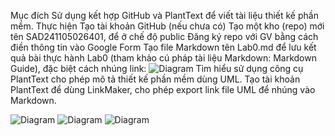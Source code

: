 Mục đích
Sử dụng kết hợp GitHub và PlantText để viết tài liệu thiết kế phần mềm.
Thực hiện
Tạo tài khoản GitHub (nếu chưa có)
Tạo một kho (repo) mới tên SAD241105026401, để ở chế độ public
Đăng ký repo với GV bằng cách điền thông tin vào Google Form
Tạo file Markdown tên Lab0.md để lưu kết quả bài thực hành Lab0 (tham khảo cú pháp tài liệu Markdown: Markdown Guide), đặc biệt cách nhúng link:
![Diagram](http://www.plantuml.com/plantuml/png/encoded-diagram-text)
Tìm hiểu sử dụng công cụ PlantText cho phép mô tả thiết kế phần mềm dùng UML.
Tạo tài khoản PlantText để dùng LinkMaker, cho phép export link file UML để nhúng vào Markdown.

![Diagram](https://www.planttext.com/api/plantuml/png/R90z3i8m38NtdCBgtYkW2h4WTSW04-fWKbD5a0JPwL0XJiR0aRW2ZJhqHrcVllS-ox_FjvA877ltK4yqT-m82iqav2D66ppKE10Ny580bxCGmz57uXiQQjHRpQLzBzQJ2DIXisPLqpYuSGyq1pCIWPkKdgmZWzmku-NW0IEkPb9mHPcysrkWB7TPKnxCoJFj2Px5kTwMgSYtwPr_0000__y30000)
![Diagram](https://www.planttext.com/api/plantuml/png/X5BDIWCn4BxlKmnxga9BlVOW5HJq81Ig3p0cOrr8DilCjB28J-R1H_8Lt9Xi3Tk2n-zdlfbyvFlpQosAh7llAkDG1Evyvq9F1EyL06oLctO7bCa7Mv0jUYeWMiia4fbN5r11q27t4Uz8jxzWTX7XlhEeT9Fy0_LHvTqRx3srkk5W1YLmka78aT6iFPA-1PjokkJBIXdqr7Woo7QIn6G2soYcW0Ew9fxonmWUQ1mk0szHyGKbjn9TOqzHIRDCGn5qJfca5jwHpTvXtx7_-gg6-VmQwkLYSLcVUT8Axb6gayucSyVBL_0i9DLfpZy3Qsfj_1u_0000__y30000)
![Diagram](https://www.planttext.com/api/plantuml/png/UhzxlqDnIM9HIMbk3bTYSab-aO9hRa5EVcLgAfJh4SJ5LLgScfnOdAgW59oQavfSeX2GM9cRcbUYf91Oh13gR8YGzqtCp2i1OeMGp5oWK54AL8aHGabOPcevp005ZynYe1sLK5N6N5mmonLqTUt0HgC9675v146PnbmEgNaf87S30000__y30000)
